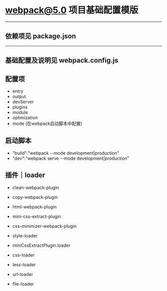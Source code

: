 
# webpack@5.0 项目基础配置模版
___

## 依赖项见 package.json
___

## 基础配置及说明见 webpack.config.js


## 配置项

 * entry
 * output
 * devServer
 * plugins
 * module
 * optimization
 * mode (在webpack启动脚本中配置)


## 启动脚本

 * "build":"webpack --mode development|production"
 * "dev":"webpack serve --mode development|production"


## 插件｜loader

 * clean-webpack-plugin
 * copy-webpack-plugin
 * html-webpack-plugin
 * mini-css-extract-plugin
 * css-minimizer-webpack-plugin

 * style-loader 
 * miniCssExtractPlugin.loader
 * css-loader
 * less-loader
 * url-loader
 * file-loader



